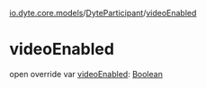 [io.dyte.core.models](../index.md)/[DyteParticipant](index.md)/[videoEnabled](video-enabled.md)

# videoEnabled


open override var [videoEnabled](video-enabled.md): [Boolean](https://kotlinlang.org/api/latest/jvm/stdlib/kotlin/-boolean/index.html)
